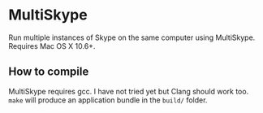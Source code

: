 # MultiSkype

Run multiple instances of Skype on the same computer using MultiSkype. Requires Mac OS X 10.6+.

## How to compile

MultiSkype requires gcc. I have not tried yet but Clang should work too. `make` will produce an application bundle in the `build/` folder.